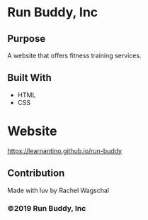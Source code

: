 # Run Buddy, Inc

## Purpose
A website that offers fitness training services.

## Built With
* HTML
* CSS

# Website
https://learnantino.github.io/run-buddy

## Contribution 
Made with luv by Rachel Wagschal

### ©️2019 Run Buddy, Inc
